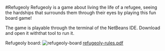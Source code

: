 #Refugeoly
Refugeoly is a game about living the life of a refugee, seeing the hardships that surrounds them through their eyes by playing this fun board game!

The game is playable through the terminal of the NetBeans IDE. Download and open it withthat tool to run it.

Refugeoly board:
![refugeoly-board](https://user-images.githubusercontent.com/105225491/168861910-83aa9f14-4309-4150-870b-85b91ff5df7b.png)
[refugeoly-rules.pdf](https://github.com/kostasloukasit/Refugeoly/files/8710024/refugeoly-rules.pdf)
